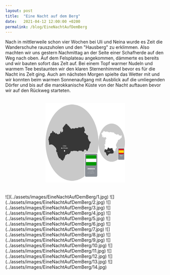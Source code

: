 ```yaml
---
layout: post
title:  "Eine Nacht auf dem Berg"
date:   2021-04-12 12:00:00 +0200
permalink: /blog/EineNachtAufDemBerg
---
```

Nach in mittlerweile schon vier Wochen bei Uli und Neina wurde es Zeit die Wanderschuhe rauszuholen und den "Hausberg" zu erklimmen. Also machten wir uns gestern Nachmittag an der Seite einer Schafherde auf den Weg nach oben. Auf dem Felsplateau angekommen, dämmerte es bereits und wir bauten sofort das Zelt auf. Bei einem Topf warmer Nudeln und warmem Tee bestaunten wir den klaren Sternenhimmel bevor es für die Nacht ins Zelt ging. Auch am nächsten Morgen spielte das Wetter mit und wir konnten beim warmen Sonnenaufgang mit Ausblick auf die umliegenden Dörfer und bis auf die marokkanische Küste von der Nacht auftauen bevor wir auf den Rückweg starteten.
<br>
<br>
<center>
<img src="../assets/images/EineNachtAufDemBerg/map.png" height="250" width="250">
</center>
<br>
<br>
![](../assets/images/EineNachtAufDemBerg/1.jpg)
![](../assets/images/EineNachtAufDemBerg/2.jpg)
![](../assets/images/EineNachtAufDemBerg/3.jpg)
![](../assets/images/EineNachtAufDemBerg/4.jpg)
![](../assets/images/EineNachtAufDemBerg/5.jpg)
![](../assets/images/EineNachtAufDemBerg/6.jpg)
![](../assets/images/EineNachtAufDemBerg/7.jpg)
![](../assets/images/EineNachtAufDemBerg/8.jpg)
![](../assets/images/EineNachtAufDemBerg/9.jpg)
![](../assets/images/EineNachtAufDemBerg/10.jpg)
![](../assets/images/EineNachtAufDemBerg/11.jpg)
![](../assets/images/EineNachtAufDemBerg/12.jpg)
![](../assets/images/EineNachtAufDemBerg/13.jpg)
![](../assets/images/EineNachtAufDemBerg/14.jpg)
